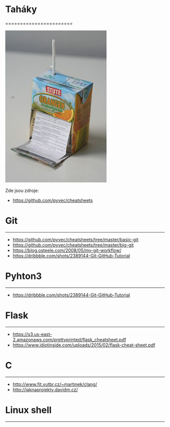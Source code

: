 # Taháky
=======================

![Cheat flask](cheatflask.jpg)

Zde jsou zdroje:

* https://github.com/pyvec/cheatsheets

# Git
---------------

* https://github.com/pyvec/cheatsheets/tree/master/basic-git
* https://github.com/pyvec/cheatsheets/tree/master/big-git
* https://blog.osteele.com/2008/05/my-git-workflow/
* https://dribbble.com/shots/2389144-Git-GitHub-Tutorial

# Pyhton3
---------------

* https://dribbble.com/shots/2389144-Git-GitHub-Tutorial

# Flask
---------------

* https://s3.us-east-2.amazonaws.com/prettyprinted/flask_cheatsheet.pdf
* https://www.idiotinside.com/uploads/2015/02/flask-cheat-sheet.pdf

# C
---------------

* http://www.fit.vutbr.cz/~martinek/clang/
* http://jaknaprojekty.davidm.cz/


# Linux shell
---------------


